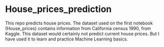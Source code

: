 # House_prices_prediction
This repo predicts house prices.
The dataset used on the first notebook (House_prices) contains information from California census 1990, from Kaggle. This dataset would certainly not predict current house prices. But I have used it to learn and practice Machine Learning basics. 
